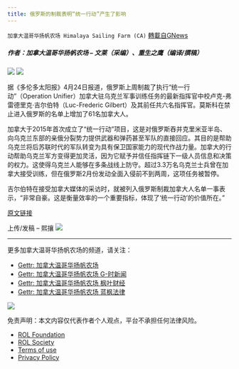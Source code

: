 ```yaml
---
title: 俄罗斯的制裁表明“统一行动”产生了影响
---
```

`加拿大温哥华扬帆农场 Himalaya Sailing Farm (CA)` [轉載自GNews](https://gnews.org/zh-hans/2413336/)

##### 作者：加拿大温哥华扬帆农场 – 文莱（采编）、重生之鹰（编译/撰稿）
 ![](https://assets.gnews.org/wp-content/uploads/2022/03/截屏2022-03-22-上午10.53.46-3.png) 
![](https://assets.gnews.org/wp-content/uploads/2022/04/111-13.jpg)
 
据《多伦多太阳报》4月24日报道，俄罗斯上周制裁了执行“统一行动”（Operation Unifier）加拿大驻乌克兰军事训练任务的最新指挥官中校卢克-弗雷德里克·吉尔伯特（Luc-Frederic Gilbert）及其前任共六名指挥官。莫斯科在禁止进入俄罗斯的名单上增加了61名加拿大人。
 
加拿大于2015年首次成立了“统一行动”项目，这是对俄罗斯吞并克里米亚半岛、向乌克兰东部的亲俄分裂势力提供武器和弹药甚至军队的直接回应。其目的是帮助乌克兰将后苏联时代的军队转变为具有保卫国家能力的现代作战力量。加拿大的行动帮助乌克兰军方变得更加灵活，因为它赋予并信任指挥链下一级人员信息和决策的权力。这使得乌克兰人能够在多条战线上防守。超过3.3万名乌克兰士兵曾在加拿大接受训练，但在俄罗斯2月份发动全面入侵前不到两周，这项任务被暂停。
 
吉尔伯特在接受加拿大媒体的采访时，就被列入俄罗斯制裁加拿大人名单一事表示，“非常自豪。这是衡量效率的一个重要指标，体现了‘统一行动’的价值所在。”
 
[原文链接](https://torontosun.com/news/national/russian-sanctions-prove-canadian-mission-in-ukraine-had-impact-commander)
 
上传/发稿 – 熙攘
 ![](https://assets.gnews.org/wp-content/uploads/2022/03/截屏2022-03-22-上午10.53.46-3.png) 
* * *
 
更多加拿大温哥华扬帆农场的频道，请关注：
 
- [Gettr: 加拿大温哥华扬帆农场](https://gettr.com/user/torontofarmcn)
- [Gettr: 加拿大温哥华扬帆农场 G-时新闻](https://gettr.com/user/torontofarmnews)
- [Gettr: 加拿大温哥华扬帆农场 枫叶财经](https://gettr.com/user/maplefinance)
- [Gettr: 加拿大温哥华扬帆农场 蓝枫法律](https://gettr.com/user/lanfengfalv)

 ![](https://assets.gnews.org/wp-content/uploads/2021/10/Canada_YF_banner_CN.png) 

免责声明：本文内容仅代表作者个人观点，平台不承担任何法律风险。
  
- [ROL Foundation](https://rolfoundation.org/)
- [ROL Society](https://rolsociety.org/)
- [Terms of use](https://gnews.org/terms-of-use-3/)
- [Privacy Policy](https://gnews.org/privacy-policy/)
